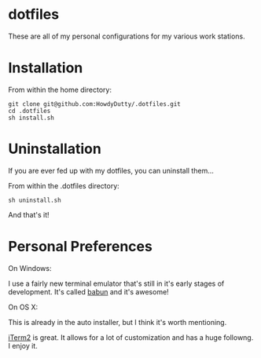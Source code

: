 dotfiles
========

These are all of my personal configurations for my various work stations.


Installation
========

From within the home directory: 

```shell
git clone git@github.com:HowdyDutty/.dotfiles.git
cd .dotfiles
sh install.sh
```

Uninstallation
========

If you are ever fed up with my dotfiles, you can uninstall them...

From within the .dotfiles directory:

```shell
sh uninstall.sh
```

And that's it!

Personal Preferences
========

On Windows:

I use a fairly new terminal emulator that's still in it's early stages of development. It's called  [babun](https://github.com/babun/babun) and it's awesome!


On OS X:

This is already in the auto installer, but I think it's worth mentioning. 

[iTerm2](https://iterm2.com) is great. It allows for a lot of customization and has a huge followng. I enjoy it.


